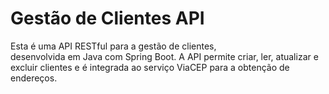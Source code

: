 # Gestão de Clientes API
Esta é uma API RESTful para a gestão de clientes, desenvolvida em Java com Spring Boot. A API permite criar, ler, atualizar e excluir clientes e é integrada ao serviço ViaCEP para a obtenção de endereços.